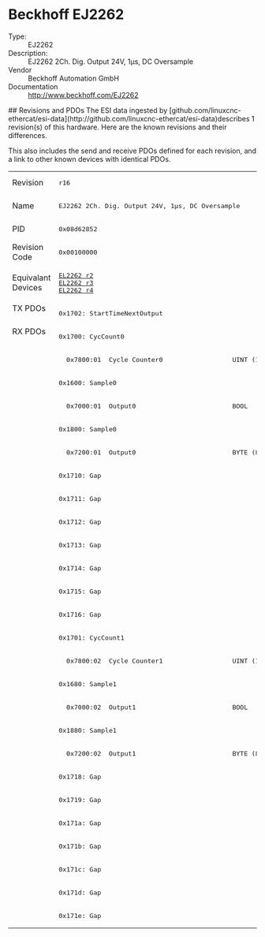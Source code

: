 #  Beckhoff EJ2262

<dl>
  <dt>Type:</dt><dd>EJ2262</dd>
  <dt>Description:</dt><dd>EJ2262 2Ch. Dig. Output 24V, 1µs, DC Oversample</dd>
  <dt>Vendor</dt><dd>Beckhoff Automation GmbH</dd>
  <dt>Documentation</dt><dd><a href="http://www.beckhoff.com/EJ2262">http://www.beckhoff.com/EJ2262</a></dd>
</dl>
## Revisions and PDOs
The ESI data ingested by [github.com/linuxcnc-ethercat/esi-data](http://github.com/linuxcnc-ethercat/esi-data)describes 1 revision(s) of this hardware.  Here are the known revisions and their differences.

This also includes the send and receive PDOs defined for each revision, and a link to other known devices with identical PDOs.

<table>
<tr >
<td class="first">Revision</td>
<td ><pre>r16</pre></td>
</tr>
<tr >
<td class="first">Name</td>
<td ><pre>EJ2262 2Ch. Dig. Output 24V, 1µs, DC Oversample</pre></td>
</tr>
<tr >
<td class="first">PID</td>
<td ><pre>0x08d62852</pre></td>
</tr>
<tr >
<td class="first">Revision Code</td>
<td ><pre>0x00100000</pre></td>
</tr>
<tr >
<td class="first">Equivalant Devices</td>
<td ><pre><a href="EL2262">EL2262 r2</a><br/><a href="EL2262">EL2262 r3</a><br/><a href="EL2262">EL2262 r4</a></pre></td>
</tr>
<tr class="txpdo pdosection">
<td class="first" rowspan=1 valign=top>TX PDOs</td>
<td><pre>0x1702: StartTimeNextOutput</pre></td>
<td></td>
</tr>
<tr class="rxpdo pdosection">
<td class="first" rowspan=26 valign=top>RX PDOs</td>
<td><pre>0x1700: CycCount0</pre></td>
<td></td>
</tr>
<tr class="rxpdo">
<td ><pre>  0x7800:01  Cycle Counter0                  UINT (16 bits)</pre></td>
</tr>
<tr class="rxpdo pdosection">
<td ><pre>0x1600: Sample0</pre></td>
</tr>
<tr class="rxpdo">
<td ><pre>  0x7000:01  Output0                         BOOL</pre></td>
</tr>
<tr class="rxpdo pdosection">
<td ><pre>0x1800: Sample0</pre></td>
</tr>
<tr class="rxpdo">
<td ><pre>  0x7200:01  Output0                         BYTE (8 bits)</pre></td>
</tr>
<tr class="rxpdo pdosection">
<td ><pre>0x1710: Gap</pre></td>
</tr>
<tr class="rxpdo pdosection">
<td ><pre>0x1711: Gap</pre></td>
</tr>
<tr class="rxpdo pdosection">
<td ><pre>0x1712: Gap</pre></td>
</tr>
<tr class="rxpdo pdosection">
<td ><pre>0x1713: Gap</pre></td>
</tr>
<tr class="rxpdo pdosection">
<td ><pre>0x1714: Gap</pre></td>
</tr>
<tr class="rxpdo pdosection">
<td ><pre>0x1715: Gap</pre></td>
</tr>
<tr class="rxpdo pdosection">
<td ><pre>0x1716: Gap</pre></td>
</tr>
<tr class="rxpdo pdosection">
<td ><pre>0x1701: CycCount1</pre></td>
</tr>
<tr class="rxpdo">
<td ><pre>  0x7800:02  Cycle Counter1                  UINT (16 bits)</pre></td>
</tr>
<tr class="rxpdo pdosection">
<td ><pre>0x1680: Sample1</pre></td>
</tr>
<tr class="rxpdo">
<td ><pre>  0x7000:02  Output1                         BOOL</pre></td>
</tr>
<tr class="rxpdo pdosection">
<td ><pre>0x1880: Sample1</pre></td>
</tr>
<tr class="rxpdo">
<td ><pre>  0x7200:02  Output1                         BYTE (8 bits)</pre></td>
</tr>
<tr class="rxpdo pdosection">
<td ><pre>0x1718: Gap</pre></td>
</tr>
<tr class="rxpdo pdosection">
<td ><pre>0x1719: Gap</pre></td>
</tr>
<tr class="rxpdo pdosection">
<td ><pre>0x171a: Gap</pre></td>
</tr>
<tr class="rxpdo pdosection">
<td ><pre>0x171b: Gap</pre></td>
</tr>
<tr class="rxpdo pdosection">
<td ><pre>0x171c: Gap</pre></td>
</tr>
<tr class="rxpdo pdosection">
<td ><pre>0x171d: Gap</pre></td>
</tr>
<tr class="rxpdo pdosection">
<td ><pre>0x171e: Gap</pre></td>
</tr>
</table>
